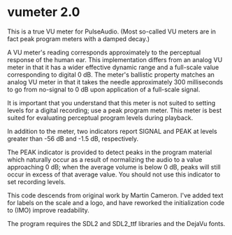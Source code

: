 # vumeter 2.0

This is a true VU meter for PulseAudio. (Most so-called VU meters are in
fact peak program meters with a damped decay.)

A VU meter's reading corresponds approximately to the perceptual response of
the human ear. This implementation differs from an analog VU meter in that
it has a wider effective dynamic range and a full-scale value corresponding
to digital 0 dB. The meter's ballistic property matches an analog VU meter
in that it takes the needle approximately 300 milliseconds to go from
no-signal to 0 dB upon application of a full-scale signal.

It is important that you understand that this meter is not suited to setting
levels for a digital recording; use a peak program meter. This meter is best
suited for evaluating perceptual program levels during playback.

In addition to the meter, two indicators report SIGNAL and PEAK at levels
greater than -56 dB and -1.5 dB, respectively.

The PEAK indicator is provided to detect peaks in the program material which
naturally occur as a result of normalizing the audio to a value approaching
0 dB; when the average volume is below 0 dB, peaks will still occur in excess
of that average value. You should not use this indicator to set recording
levels.

This code descends from original work by Martin Cameron. I've added text for
labels on the scale and a logo, and have reworked the initialization code to
(IMO) improve readability.

The program requires the SDL2 and SDL2\_ttf libraries and the DejaVu fonts.

